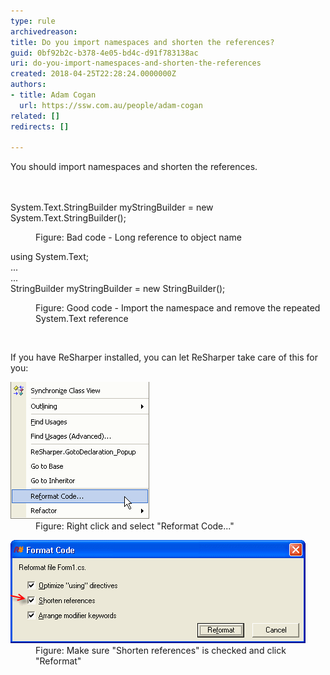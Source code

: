 ```yaml
---
type: rule
archivedreason: 
title: Do you import namespaces and shorten the references?
guid: 0bf92b2c-b378-4e05-bd4c-d91f783138ac
uri: do-you-import-namespaces-and-shorten-the-references
created: 2018-04-25T22:28:24.0000000Z
authors:
- title: Adam Cogan
  url: https://ssw.com.au/people/adam-cogan
related: []
redirects: []

---
```



You should import namespaces and shorten the references.<br>
<br><excerpt class='endintro'></excerpt><br>
<p class="ssw15-rteElement-CodeArea">​System.Text.StringBuilder myStringBuilder = new System.Text.StringBuilder();<br></p><dd class="ssw15-rteElement-FigureBad">Figure: Bad code - Long reference to object name​​<br></dd><p class="ssw15-rteElement-CodeArea">using System.Text;<br>...<br>...<br>StringBuilder myStringBuilder = new StringBuilder(); </p><dd class="ssw15-rteElement-FigureGood">Figure: Good code - Import the namespace and remove the repeated System.Text reference<br></dd><p>​<br></p><p>If you have ReSharper installed, you can let ReSharper take care of this for you:</p><dl class="image"><dt>
      <img src="ReSharperReformatCode.gif" alt="ReSharperReformatCode.gif" />
   </dt><dd>Figure: Right click and select "Reformat Code..."<br></dd></dl><dl class="image"><dt>
         <img src="ReSharperShortenReferences.gif" alt="ReSharperShortenReferences.gif" />
      </dt><dd>Figure: Make sure "Shorten references" is checked and click "Reformat"​<br></dd></dl>​​<br>


